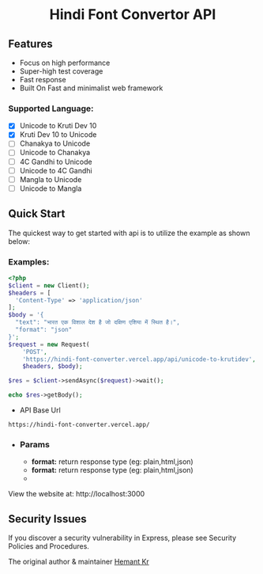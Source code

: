 <h1 align="center">Hindi Font Convertor API</h1>

## Features

- Focus on high performance
- Super-high test coverage
- Fast response
- Built On Fast and minimalist web framework

### Supported Language:

- [x] Unicode to Kruti Dev 10
- [x] Kruti Dev 10 to Unicode
- [ ] Chanakya to Unicode
- [ ] Unicode to Chanakya
- [ ] 4C Gandhi to Unicode
- [ ] Unicode to 4C Gandhi
- [ ] Mangla to Unicode
- [ ] Unicode to Mangla

## Quick Start

The quickest way to get started with api is to utilize the example as shown below:

### Examples:

```php
<?php
$client = new Client();
$headers = [
  'Content-Type' => 'application/json'
];
$body = '{
  "text": "भारत एक विशाल देश है जो दक्षिण एशिया में स्थित है।",
  "format": "json"
}';
$request = new Request(
    'POST',
    'https://hindi-font-converter.vercel.app/api/unicode-to-krutidev',
    $headers, $body);

$res = $client->sendAsync($request)->wait();

echo $res->getBody();
```

- API Base Url

```
https://hindi-font-converter.vercel.app/
```

- ### Params
  - **format:** return response type (eg: plain,html,json)
  - **format:** return response type (eg: plain,html,json)
  -

View the website at: http://localhost:3000

## Security Issues

If you discover a security vulnerability in Express, please see Security Policies and Procedures.

The original author & maintainer [Hemant Kr](https://github.com/hemant-kr-meena)
